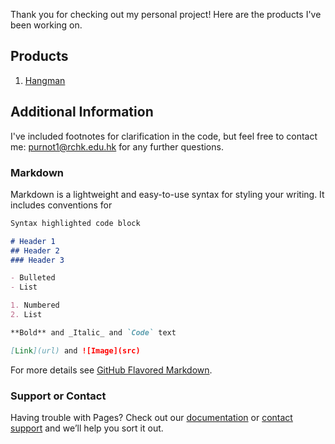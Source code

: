 Thank you for checking out my personal project! Here are the products I've been working on. 

## Products
1. [Hangman](https://github.com/Theresiap/PP/blob/master/Hangman)

## Additional Information

I've included footnotes for clarification in the code, but feel free to contact me: purnot1@rchk.edu.hk for any further questions.

### Markdown

Markdown is a lightweight and easy-to-use syntax for styling your writing. It includes conventions for

```markdown
Syntax highlighted code block

# Header 1
## Header 2
### Header 3

- Bulleted
- List

1. Numbered
2. List

**Bold** and _Italic_ and `Code` text

[Link](url) and ![Image](src)
```

For more details see [GitHub Flavored Markdown](https://guides.github.com/features/mastering-markdown/).

### Support or Contact

Having trouble with Pages? Check out our [documentation](https://help.github.com/categories/github-pages-basics/) or [contact support](https://github.com/contact) and we’ll help you sort it out.
